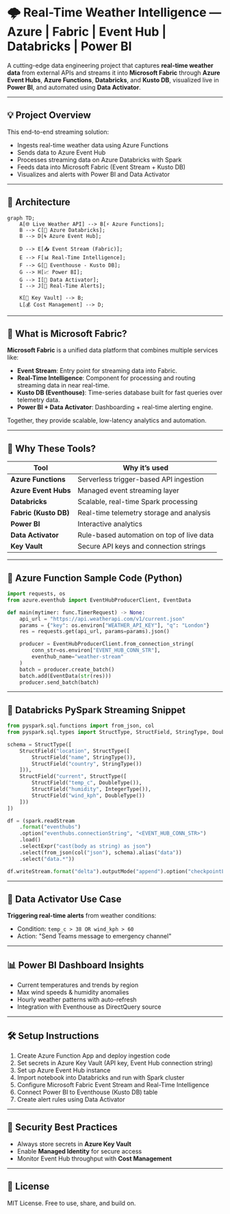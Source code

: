 
# 🌩️ Real-Time Weather Intelligence — Azure | Fabric | Event Hub | Databricks | Power BI

A cutting-edge data engineering project that captures **real-time weather data** from external APIs and streams it into **Microsoft Fabric** through **Azure Event Hubs**, **Azure Functions**, **Databricks**, and **Kusto DB**, visualized live in **Power BI**, and automated using **Data Activator**.

---

## 💡 Project Overview

This end-to-end streaming solution:
- Ingests real-time weather data using Azure Functions
- Sends data to Azure Event Hub
- Processes streaming data on Azure Databricks with Spark
- Feeds data into Microsoft Fabric (Event Stream + Kusto DB)
- Visualizes and alerts with Power BI and Data Activator

---

## 📐 Architecture

```mermaid
graph TD;
    A[🌐 Live Weather API] --> B[⚡ Azure Functions];
    B --> C[🧱 Azure Databricks];
    B --> D[🌀 Azure Event Hub];

    D --> E[📥 Event Stream (Fabric)];
    E --> F[📊 Real-Time Intelligence];
    F --> G[📂 Eventhouse - Kusto DB];
    G --> H[📈 Power BI];
    G --> I[🔔 Data Activator];
    I --> J[📨 Real-Time Alerts];

    K[🔐 Key Vault] --> B;
    L[💰 Cost Management] --> D;
```

---

## 🔎 What is Microsoft Fabric?

**Microsoft Fabric** is a unified data platform that combines multiple services like:
- **Event Stream**: Entry point for streaming data into Fabric.
- **Real-Time Intelligence**: Component for processing and routing streaming data in near real-time.
- **Kusto DB (Eventhouse)**: Time-series database built for fast queries over telemetry data.
- **Power BI + Data Activator**: Dashboarding + real-time alerting engine.

Together, they provide scalable, low-latency analytics and automation.

---

## 🤖 Why These Tools?

| Tool                | Why it’s used                                                                 |
|---------------------|--------------------------------------------------------------------------------|
| **Azure Functions** | Serverless trigger-based API ingestion                                        |
| **Azure Event Hubs**| Managed event streaming layer                                                 |
| **Databricks**      | Scalable, real-time Spark processing                                          |
| **Fabric (Kusto DB)**| Real-time telemetry storage and analysis                                      |
| **Power BI**        | Interactive analytics                                                         |
| **Data Activator**  | Rule-based automation on top of live data                                     |
| **Key Vault**       | Secure API keys and connection strings                                        |

---

## 🧪 Azure Function Sample Code (Python)

```python
import requests, os
from azure.eventhub import EventHubProducerClient, EventData

def main(mytimer: func.TimerRequest) -> None:
    api_url = "https://api.weatherapi.com/v1/current.json"
    params = {"key": os.environ["WEATHER_API_KEY"], "q": "London"}
    res = requests.get(api_url, params=params).json()

    producer = EventHubProducerClient.from_connection_string(
        conn_str=os.environ["EVENT_HUB_CONN_STR"],
        eventhub_name="weather-stream"
    )
    batch = producer.create_batch()
    batch.add(EventData(str(res)))
    producer.send_batch(batch)
```

---

## 🔁 Databricks PySpark Streaming Snippet

```python
from pyspark.sql.functions import from_json, col
from pyspark.sql.types import StructType, StructField, StringType, DoubleType, IntegerType

schema = StructType([
    StructField("location", StructType([
        StructField("name", StringType()),
        StructField("country", StringType())
    ])),
    StructField("current", StructType([
        StructField("temp_c", DoubleType()),
        StructField("humidity", IntegerType()),
        StructField("wind_kph", DoubleType())
    ]))
])

df = (spark.readStream
    .format("eventhubs")
    .option("eventhubs.connectionString", "<EVENT_HUB_CONN_STR>")
    .load()
    .selectExpr("cast(body as string) as json")
    .select(from_json(col("json"), schema).alias("data"))
    .select("data.*"))

df.writeStream.format("delta").outputMode("append").option("checkpointLocation", "/tmp/chk").start("/mnt/delta/weather_data")
```

---

## 🚨 Data Activator Use Case

**Triggering real-time alerts** from weather conditions:

- Condition: `temp_c > 38 OR wind_kph > 60`
- Action: "Send Teams message to emergency channel"

---

## 📊 Power BI Dashboard Insights

- Current temperatures and trends by region
- Max wind speeds & humidity anomalies
- Hourly weather patterns with auto-refresh
- Integration with Eventhouse as DirectQuery source

---

## 🛠️ Setup Instructions

1. Create Azure Function App and deploy ingestion code
2. Set secrets in Azure Key Vault (API key, Event Hub connection string)
3. Set up Azure Event Hub instance
4. Import notebook into Databricks and run with Spark cluster
5. Configure Microsoft Fabric Event Stream and Real-Time Intelligence
6. Connect Power BI to Eventhouse (Kusto DB) table
7. Create alert rules using Data Activator

---

## 🔐 Security Best Practices

- Always store secrets in **Azure Key Vault**
- Enable **Managed Identity** for secure access
- Monitor Event Hub throughput with **Cost Management**

---

## 📄 License

MIT License. Free to use, share, and build on.
